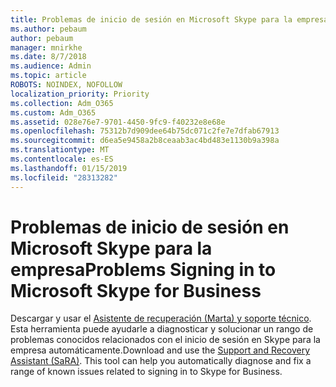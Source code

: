 ```yaml
---
title: Problemas de inicio de sesión en Microsoft Skype para la empresa
ms.author: pebaum
author: pebaum
manager: mnirkhe
ms.date: 8/7/2018
ms.audience: Admin
ms.topic: article
ROBOTS: NOINDEX, NOFOLLOW
localization_priority: Priority
ms.collection: Adm_O365
ms.custom: Adm_O365
ms.assetid: 028e76e7-9701-4450-9fc9-f40232e8e68e
ms.openlocfilehash: 75312b7d909dee64b75dc071c2fe7e7dfab67913
ms.sourcegitcommit: d6ea5e9458a2b8ceaab3ac4bd483e1130b9a398a
ms.translationtype: MT
ms.contentlocale: es-ES
ms.lasthandoff: 01/15/2019
ms.locfileid: "28313282"
---
```

# <a name="problems-signing-in-to-microsoft-skype-for-business"></a><span data-ttu-id="9570c-102">Problemas de inicio de sesión en Microsoft Skype para la empresa</span><span class="sxs-lookup"><span data-stu-id="9570c-102">Problems Signing in to Microsoft Skype for Business</span></span>

<span data-ttu-id="9570c-p101">Descargar y usar el [Asistente de recuperación (Marta) y soporte técnico](https://diagnostics.outlook.com/#/). Esta herramienta puede ayudarle a diagnosticar y solucionar un rango de problemas conocidos relacionados con el inicio de sesión en Skype para la empresa automáticamente.</span><span class="sxs-lookup"><span data-stu-id="9570c-p101">Download and use the [Support and Recovery Assistant (SaRA)](https://diagnostics.outlook.com/#/). This tool can help you automatically diagnose and fix a range of known issues related to signing in to Skype for Business.</span></span>
  

